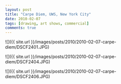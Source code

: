 ```yaml
---
layout: post
title: "Carpe Diem, UWS, New York City"
date: 2010-02-07
tags: [drawing, art shows, commercial]
comments: true
---
```

![]({{ site.url }}/images/posts/2010/2010-02-07-carpe-diem/DSCF2401.JPG)

![]({{ site.url }}/images/posts/2010/2010-02-07-carpe-diem/DSCF2404.JPG)

![]({{ site.url }}/images/posts/2010/2010-02-07-carpe-diem/DSCF2406.JPG)

